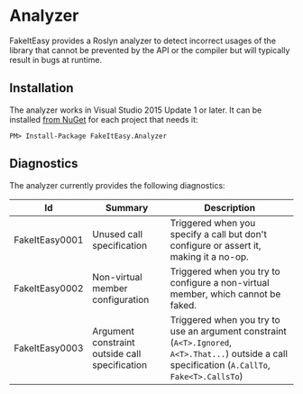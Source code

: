 # Analyzer

FakeItEasy provides a Roslyn analyzer to detect incorrect usages of the library
that cannot be prevented by the API or the compiler but will typically result in
bugs at runtime.

## Installation

The analyzer works in Visual Studio 2015 Update 1 or later. It can be installed
[from NuGet](https://www.nuget.org/packages/FakeItEasy.Analyzer) for each project
that needs it:

```
PM> Install-Package FakeItEasy.Analyzer
```

## Diagnostics

The analyzer currently provides the following diagnostics:

| Id             | Summary                          | Description                                                                            |
|----------------|----------------------------------|----------------------------------------------------------------------------------------|
| FakeItEasy0001 | Unused call specification        | Triggered when you specify a call but don't configure or assert it, making it a no-op. |
| FakeItEasy0002 | Non-virtual member configuration | Triggered when you try to configure a non-virtual member, which cannot be faked.       |
| FakeItEasy0003 | Argument constraint outside call specification | Triggered when you try to use an argument constraint (`A<T>.Ignored`, `A<T>.That...`) outside a call specification (`A.CallTo`, `Fake<T>.CallsTo`) |
